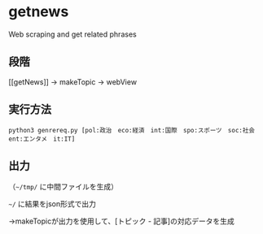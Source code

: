 # getnews
Web scraping and get related phrases

## 段階
[[getNews]] -> makeTopic -> webView

## 実行方法
`python3 genrereq.py [pol:政治　eco:経済　int:国際　spo:スポーツ　soc:社会　ent:エンタメ　it:IT]`

## 出力
（`~/tmp/` に中間ファイルを生成）

`~/` に結果をjson形式で出力

→makeTopicが出力を使用して、[トピック - 記事]の対応データを生成
